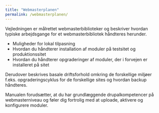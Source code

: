 ```yaml
---
title: "Webmasterplanen"
permalink: /webmasterplanen/
---
```

Vejledningen er målrettet webmasterbiblioteker og beskriver hvordan typiske arbejdsgange
for et webmasterbibliotek håndteres herunder.

- Muligheder for lokal tilpasning
- Hvordan du håndterer installation af moduler på testsitet og produktionssitet
- Hvordan du håndterer opgraderinger af moduler, der i forvejen er installeret på sitet

Derudover beskrives basale driftsforhold omkring de forskellige miljøer f.eks.
opgraderingscyklus for de forskellige sites og hvordan backup håndteres.

Manualen forudsætter, at du har grundlæggende drupalkompetencer på webmasterniveau
og føler dig fortrolig med at uploade, aktivere og konfigurere moduler.
